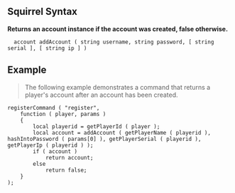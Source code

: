 ## Squirrel Syntax ##
**Returns an account instance if the account was created, false otherwise.**

```
  account addAccount ( string username, string password, [ string serial ], [ string ip ] )
```

## Example ##
> The following example demonstrates a command that returns a player's account after an account has been created.

```
registerCommand ( "register",
	function ( player, params )
	{
		local playerid = getPlayerId ( player );
        local account = addAccount ( getPlayerName ( playerid ), hashIntoPassword ( params[0] ), getPlayerSerial ( playerid ), getPlayerIp ( playerid ) );
		if ( account )
			return account;
		else
			return false;
	}
);
```